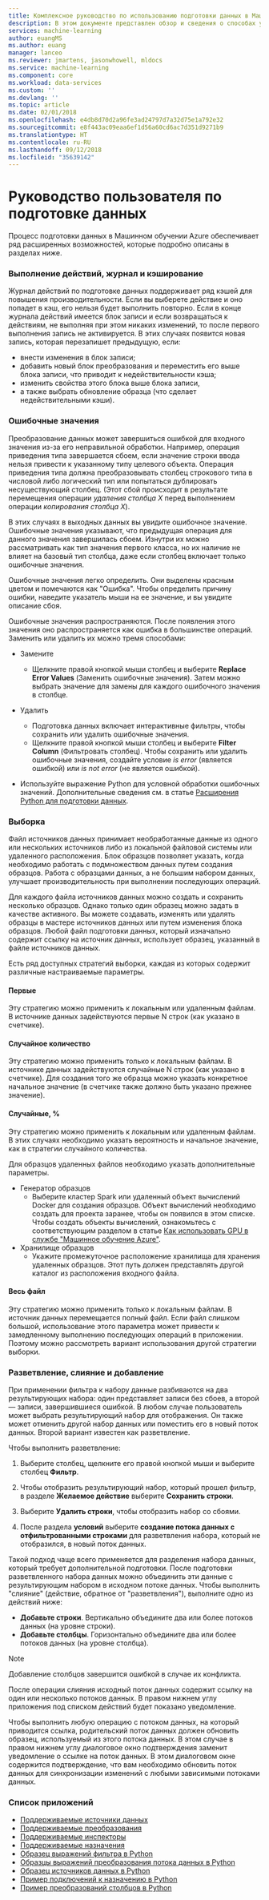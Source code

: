 ```yaml
---
title: Комплексное руководство по использованию подготовки данных в Машинном обучении Azure | Документация Майкрософт
description: В этом документе представлен обзор и сведения о способах устранения проблем с данными с помощью подготовки данных в Машинном обучении Azure
services: machine-learning
author: euangMS
ms.author: euang
manager: lanceo
ms.reviewer: jmartens, jasonwhowell, mldocs
ms.service: machine-learning
ms.component: core
ms.workload: data-services
ms.custom: ''
ms.devlang: ''
ms.topic: article
ms.date: 02/01/2018
ms.openlocfilehash: e4db8d70d2a96fe3ad24797d7a32d75e1a792e32
ms.sourcegitcommit: e8f443ac09eaa6ef1d56a60cd6ac7d351d9271b9
ms.translationtype: HT
ms.contentlocale: ru-RU
ms.lasthandoff: 09/12/2018
ms.locfileid: "35639142"
---
```

# <a name="data-preparations-user-guide"></a>Руководство пользователя по подготовке данных 
Процесс подготовки данных в Машинном обучении Azure обеспечивает ряд расширенных возможностей, которые подробно описаны в разделах ниже.

### <a name="step-execution-history-and-caching"></a>Выполнение действий, журнал и кэширование 
Журнал действий по подготовке данных поддерживает ряд кэшей для повышения производительности. Если вы выберете действие и оно попадет в кэш, его нельзя будет выполнить повторно. Если в конце журнала действий имеется блок записи и если возвращаться к действиям, не выполняя при этом никаких изменений, то после первого выполнения запись не активируется. В этих случаях появится новая запись, которая перезапишет предыдущую, если:

- внести изменения в блок записи;
- добавить новый блок преобразования и переместить его выше блока записи, что приводит к недействительности кэша;
- изменить свойства этого блока выше блока записи,
- а также выбрать обновление образца (что сделает недействительными кэши).

### <a name="error-values"></a>Ошибочные значения

Преобразование данных может завершиться ошибкой для входного значения из-за его неправильной обработки. Например, операция приведения типа завершается сбоем, если значение строки ввода нельзя привести к указанному типу целевого объекта. Операция приведения типа должна преобразовывать столбец строкового типа в числовой либо логический тип или попытаться дублировать несуществующий столбец. (Этот сбой происходит в результате перемещения операции *удаления столбца X* перед выполнением операции *копирования столбца X*).

В этих случаях в выходных данных вы увидите ошибочное значение. Ошибочные значения указывают, что предыдущая операция для данного значения завершилась сбоем. Изнутри их можно рассматривать как тип значения первого класса, но их наличие не влияет на базовый тип столбца, даже если столбец включает только ошибочные значения.

Ошибочные значения легко определить. Они выделены красным цветом и помечаются как "Ошибка". Чтобы определить причину ошибки, наведите указатель мыши на ее значение, и вы увидите описание сбоя.

Ошибочные значения распространяются. После появления этого значения оно распространяется как ошибка в большинстве операций. Заменить или удалить их можно тремя способами:

* Замените
    -  Щелкните правой кнопкой мыши столбец и выберите **Replace Error Values** (Заменить ошибочные значения). Затем можно выбрать значение для замены для каждого ошибочного значения в столбце.

* Удалить
    - Подготовка данных включает интерактивные фильтры, чтобы сохранить или удалить ошибочные значения.
    - Щелкните правой кнопкой мыши столбец и выберите **Filter Column** (Фильтровать столбец). Чтобы сохранить или удалить ошибочные значения, создайте условие *is error* (является ошибкой) или *is not error* (не является ошибкой).

* Используйте выражение Python для условной обработки ошибочных значений. Дополнительные сведения см. в статье [Расширения Python для подготовки данных](data-prep-python-extensibility-overview.md).

### <a name="sampling"></a>Выборка
Файл источников данных принимает необработанные данные из одного или нескольких источников либо из локальной файловой системы или удаленного расположения. Блок образцов позволяет указать, когда необходимо работать с подмножеством данных путем создания образцов. Работа с образцами данных, а не большим набором данных, улучшает производительность при выполнении последующих операций.

Для каждого файла источников данных можно создать и сохранить несколько образцов. Однако только один образец можно задать в качестве активного. Вы можете создавать, изменять или удалять образцы в мастере источников данных или путем изменения блока образцов. Любой файл подготовки данных, который изначально содержит ссылку на источник данных, использует образец, указанный в файле источников данных.

Есть ряд доступных стратегий выборки, каждая из которых содержит различные настраиваемые параметры.

#### <a name="top"></a>Первые
Эту стратегию можно применить к локальным или удаленным файлам. В источнике данных задействуются первые N строк (как указано в счетчике).

#### <a name="random-n"></a>Случайное количество 
Эту стратегию можно применить только к локальным файлам. В источнике данных задействуются случайные N строк (как указано в счетчике). Для создания того же образца можно указать конкретное начальное значение (в счетчике также должно быть указано прежнее значение).

#### <a name="random-"></a>Случайные, % 
Эту стратегию можно применить к локальным или удаленным файлам. В этих случаях необходимо указать вероятность и начальное значение, как в стратегии случайного количества.

Для образцов удаленных файлов необходимо указать дополнительные параметры.

- Генератор образцов 
  - Выберите кластер Spark или удаленный объект вычислений Docker для создания образцов. Объект вычислений необходимо создать для проекта заранее, чтобы он появился в этом списке. Чтобы создать объекты вычислений, ознакомьтесь с соответствующим разделом в статье [Как использовать GPU в службе "Машинное обучение Azure"](how-to-use-gpu.md).
- Хранилище образцов 
  - Укажите промежуточное расположение хранилища для хранения удаленных образцов. Этот путь должен представлять другой каталог из расположения входного файла.

#### <a name="full-file"></a>Весь файл 
Эту стратегию можно применить только к локальным файлам. В источник данных перемещается полный файл. Если файл слишком большой, использование этого параметра может привести к замедленному выполнению последующих операций в приложении. Поэтому можно рассмотреть вариант использования другой стратегии выборки.


### <a name="fork-merge-and-append"></a>Разветвление, слияние и добавление

При применении фильтра к набору данные разбиваются на два результирующих набора: один представляет записи без сбоев, а второй — записи, завершившиеся ошибкой. В любом случае пользователь может выбрать результирующий набор для отображения. Он также может отменить другой набор данных или поместить его в новый поток данных. Второй вариант известен как разветвление.

Чтобы выполнить разветвление: 
1. Выберите столбец, щелкните его правой кнопкой мыши и выберите столбец **Фильтр**.

2. Чтобы отобразить результирующий набор, который прошел фильтр, в разделе **Желаемое действие** выберите **Сохранить строки**.

3. Выберите **Удалить строки**, чтобы отобразить набор со сбоями.

4. После раздела **условий** выберите **создание потока данных с отфильтрованными строками** для разветвления набора, который не отобразился, в новый поток данных.


Такой подход чаще всего применяется для разделения набора данных, который требует дополнительной подготовки. После подготовки разветвленного набора данных можно объединить эти данные с результирующим набором в исходном потоке данных. Чтобы выполнить "слияние" (действие, обратное от "разветвления"), выполните одно из действий ниже:

- **Добавьте строки**. Вертикально объедините два или более потоков данных (на уровне строки). 
- **Добавьте столбцы**. Горизонтально объедините два или более потоков данных (на уровне столбца).


>[!NOTE]
>Добавление столбцов завершится ошибкой в случае их конфликта.


После операции слияния исходный поток данных содержит ссылку на один или несколько потоков данных. В правом нижнем углу приложения под списком действий будет показано уведомление.


Чтобы выполнить любую операцию с потоком данных, на который приводится ссылка, родительский поток данных должен обновить образец, используемый из этого потока данных. В этом случае в правом нижнем углу диалоговое окно подтверждения заменит уведомление о ссылке на поток данных. В этом диалоговом окне содержится подтверждение, что вам необходимо обновить поток данных для синхронизации изменений с любыми зависимыми потоками данных.

### <a name="list-of-appendices"></a>Список приложений 
* [Поддерживаемые источники данных](data-prep-appendix2-supported-data-sources.md)  
* [Поддерживаемые преобразования](data-prep-appendix3-supported-transforms.md)  
* [Поддерживаемые инспекторы](data-prep-appendix4-supported-inspectors.md)  
* [Поддерживаемые назначения](data-prep-appendix5-supported-destinations.md)  
* [Образец выражений фильтра в Python](data-prep-appendix6-sample-filter-expressions-python.md)  
* [Образцы выражений преобразования потока данных в Python](data-prep-appendix7-sample-transform-data-flow-python.md)  
* [Образец источников данных в Python](data-prep-appendix8-sample-source-connections-python.md)  
* [Пример подключений к назначению в Python](data-prep-appendix9-sample-destination-connections-python.md)  
* [Пример преобразований столбцов в Python](data-prep-appendix10-sample-custom-column-transforms-python.md)  
